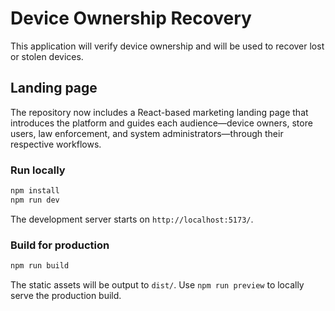 # Device Ownership Recovery

This application will verify device ownership and will be used to recover lost or stolen devices.

## Landing page

The repository now includes a React-based marketing landing page that introduces the platform and guides each audience—device owners, store users, law enforcement, and system administrators—through their respective workflows.

### Run locally

```bash
npm install
npm run dev
```

The development server starts on `http://localhost:5173/`.

### Build for production

```bash
npm run build
```

The static assets will be output to `dist/`. Use `npm run preview` to locally serve the production build.
